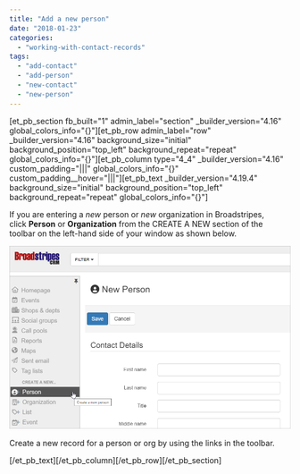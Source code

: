 ```yaml
---
title: "Add a new person"
date: "2018-01-23"
categories: 
  - "working-with-contact-records"
tags: 
  - "add-contact"
  - "add-person"
  - "new-contact"
  - "new-person"
---
```


\[et\_pb\_section fb\_built="1" admin\_label="section" \_builder\_version="4.16" global\_colors\_info="{}"\]\[et\_pb\_row admin\_label="row" \_builder\_version="4.16" background\_size="initial" background\_position="top\_left" background\_repeat="repeat" global\_colors\_info="{}"\]\[et\_pb\_column type="4\_4" \_builder\_version="4.16" custom\_padding="|||" global\_colors\_info="{}" custom\_padding\_\_hover="|||"\]\[et\_pb\_text \_builder\_version="4.19.4" background\_size="initial" background\_position="top\_left" background\_repeat="repeat" global\_colors\_info="{}"\]

If you are entering a _new_ person or _new_ organization in Broadstripes, click **Person** or **Organization** from the CREATE A NEW section of the toolbar on the left-hand side of your window as shown below.

![](images/Create-New-Person-in-Toolbar-2.png)

Create a new record for a person or org by using the links in the toolbar.

\[/et\_pb\_text\]\[/et\_pb\_column\]\[/et\_pb\_row\]\[/et\_pb\_section\]

